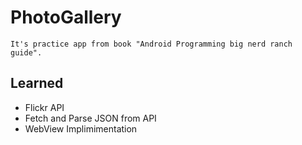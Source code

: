 # PhotoGallery
    It's practice app from book "Android Programming big nerd ranch guide".

## Learned
  - Flickr API
  - Fetch and Parse JSON from API
  - WebView Implimimentation
